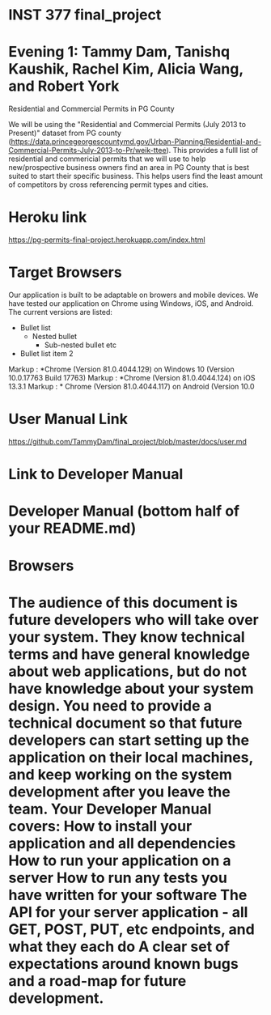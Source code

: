 # INST 377 final_project
# Evening 1: Tammy Dam, Tanishq Kaushik, Rachel Kim, Alicia Wang, and Robert York

Residential and Commercial Permits in PG County

We will be using the "Residential and Commercial Permits (July 2013 to Present)" dataset from PG county
(https://data.princegeorgescountymd.gov/Urban-Planning/Residential-and-Commercial-Permits-July-2013-to-Pr/weik-ttee). This 
provides a fulll list of residential and commericial permits that we will use to help new/prospective business owners find an
area in PG County that is best suited to start their specific business. This helps users find the least amount of competitors 
by cross referencing permit types and cities. 

# Heroku link

https://pg-permits-final-project.herokuapp.com/index.html

# Target Browsers
Our application is built to be adaptable on browers and mobile devices. We have tested our application on Chrome using Windows, iOS, and Android. The current versions are listed:

* Bullet list
    * Nested bullet
        * Sub-nested bullet etc
* Bullet list item 2

Markup : *Chrome (Version 81.0.4044.129) on Windows 10 (Version 10.0.17763 Build 17763)
Markup : *Chrome (Version 81.0.4044.124) on iOS 13.3.1
Markup : * Chrome (Version 81.0.4044.117) on Android (Version 10.0

# User Manual Link

https://github.com/TammyDam/final_project/blob/master/docs/user.md

# Link to Developer Manual
# Developer Manual (bottom half of your README.md)

<h1> Browsers <h1>


The audience of this document is future developers who will take over your system.
They know technical terms and have general knowledge about web applications, but do not have knowledge about your system design.
You need to provide a technical document so that future developers can start setting up the application on their local machines, and keep working on the system development after you leave the team.
Your Developer Manual covers:
How to install your application and all dependencies
How to run your application on a server
How to run any tests you have written for your software
The API for your server application - all GET, POST, PUT, etc endpoints, and what they each do
A clear set of expectations around known bugs and a road-map for future development.
